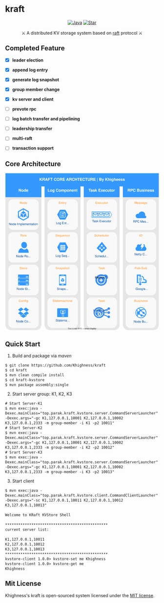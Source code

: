 # kraft
<p align="center">
<a href="https://www.parak.top/kraft/"><img src="https://img.shields.io/badge/java-reference-fff?logo=java&style=social" alt="Java"></a>
<a href="https://github.com/Khighness/kraft"><img src="https://img.shields.io/github/stars/Khighness/kraft?style=social" alt="Star"></a>
<br/><br/>
<span>⚔️ A distributed KV storage system based on <a href="https://raft.github.io/raft.pdf">raft</a> protocol ⚔️</span>
</p>



## Completed Feature

- [x] **leader election**
- [x] **append log entry**
- [x] **generate log snapshot**
- [x] **group member change**
- [x] **kv server and client**
- [ ] **prevote rpc**
- [ ] **log batch transfer and pipelining**
- [ ] **leadership transfer**
- [ ] **multi-raft**
- [ ] **transaction support**



## Core Architecture

<p align="center">
<img src="images/kraft-core-architecture.svg" alt="kraft-core-architecture" />
</p>




## Quick Start

1. Build and package via _maven_

```shell
$ git clone https://github.com/Khighness/kraft
$ cd kraft
$ mvn clean compile install
$ cd kraft-kvstore
$ mvn package assembly:single
```

2. Start server group: K1, K2, K3

```shell
# Start Server-K1
$ mvn exec:java -Dexec.mainClass="top.parak.kraft.kvstore.server.CommandServerLauncher" -Dexec.args="-gc K1,127.0.0.1,10001 K2,127.0.0.1,10002 K3,127.0.0.1,2333 -m group-member -i K1 -p2 10011"
# Start Server-K2
$ mvn exec:java -Dexec.mainClass="top.parak.kraft.kvstore.server.CommandServerLauncher" -Dexec.args="-gc K1,127.0.0.1,10001 K2,127.0.0.1,10002 K3,127.0.0.1,2333 -m group-member -i K2 -p2 10012"
# Srart Server-K3
$ mvn exec:java -Dexec.mainClass="top.parak.kraft.kvstore.server.CommandServerLauncher" -Dexec.args="-gc K1,127.0.0.1,10001 K2,127.0.0.1,10002 K3,127.0.0.1,2333 -m group-member -i K3 -p2 10013"
```

3. Start client

```shell
$ mvn exec:java -Dexec.mainClass="top.parak.kraft.kvstore.client.CommandClientLauncher" -Dexec.args="-sc K1,127.0.0.1,10011 K2,127.0.0.1,10012 K3,127.0.0.1,10013"

Welcome to KRaft KVStore Shell

***********************************************
current server list:

K1,127.0.0.1,10011
K2,127.0.0.1,10012
K3,127.0.0.1,10013
***********************************************
kvstore-client 1.0.0> kvstore-set me Khighness
kvstore-client 1.0.0> kvstore-get me
Khighness

```



## Mit License

Khighness's kraft is open-sourced system licensed under the [MIT license](https://github.com/Khighness/kraft/blob/master/LICENSE).
